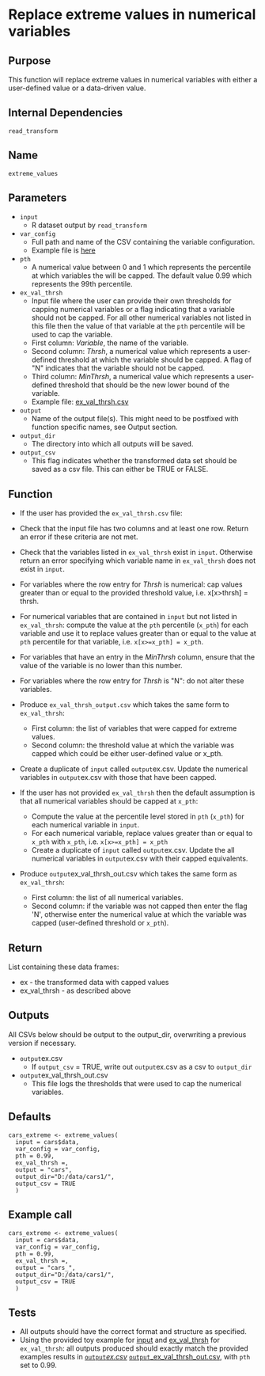 # Replace extreme values in numerical variables

## Purpose
This function will replace extreme values in numerical variables with either a user-defined value or a data-driven value.

## Internal Dependencies
`read_transform`

## Name
`extreme_values`

## Parameters
* `input`
  * R dataset output by `read_transform`
* `var_config`
    * Full path and name of the CSV containing the variable configuration.
    * Example file is [here](./example_metadata_files/var_config.csv)
* `pth`
  * A numerical value between 0 and 1 which represents the percentile at which variables the will be capped. The default value 0.99 which represents the 99th percentile.
* `ex_val_thrsh`
    * Input file where the user can provide their own thresholds for capping numerical variables or a flag indicating that a variable should not be capped. For all other numerical variables not listed in this file then the value of that variable at the `pth` percentile will be used to cap the variable.
    * First column: _Variable_, the name of the variable.
    * Second column: _Thrsh_, a numerical value which represents a user-defined threshold at which the variable should be capped. A flag of "N" indicates that the variable should not be capped.
    * Third column: _MinThrsh_, a numerical value which represents a user-defined threshold that should be the new lower bound of the variable.
    * Example file: [ex_val_thrsh.csv](./example_metadata_files/ex_val_thrsh.csv)
* `output`
  * Name of the output file(s). This might need to be postfixed with function specific names, see Output section.
* `output_dir`
  * The directory into which all outputs will be saved.
* `output_csv`
  * This flag indicates whether the transformed data set should be saved as a csv file. This can either be TRUE or FALSE.

## Function  
* If the user has provided the `ex_val_thrsh.csv` file:
 * Check that the input file has two columns and at least one row. Return an error if these criteria are not met.
 * Check that the variables listed in `ex_val_thrsh` exist in `input`. Otherwise return an error specifying which variable name in `ex_val_thrsh` does not exist in `input`.
 * For variables where the row entry for _Thrsh_ is numerical: cap values greater than or equal to the provided threshold value, i.e. x[x>thrsh] = thrsh.
 * For numerical variables that are contained in `input` but not listed in `ex_val_thrsh`:  compute the value at the `pth` percentile (`x_pth`) for each variable and use it to replace values greater than or equal to the value at `pth` percentile for that variable, i.e. `x[x>=x_pth] = x_pth`.
 * For variables that have an entry in the _MinThrsh_ column, ensure that the value of the variable is no lower than this number. 
 * For variables where the row entry for _Thrsh_ is "N": do not alter these variables.
 * Produce `ex_val_thrsh_output.csv` which takes the same <duplicate> form to `ex_val_thrsh`:
   * First column: the list of variables that were capped for extreme values.
   * Second column: the threshold value at which the variable was capped which could be either user-defined value or x_pth.
 * Create a duplicate of `input` called `output`ex.csv. Update the numerical variables in `output`ex.csv with those that have been capped.

* If the user has not provided `ex_val_thrsh` then the default assumption is that all numerical variables should be capped at `x_pth`:
  * Compute the value at the percentile level stored in `pth` (`x_pth`) for each numerical variable in `input`.
  * For each numerical variable, replace values greater than or equal to `x_pth` with `x_pth`, i.e. `x[x>=x_pth] = x_pth`
  * Create a duplicate of `input` called `output`ex.csv. Update the all numerical variables in `output`ex.csv with their capped equivalents.

* Produce `output`ex_val_thrsh_out.csv which takes the same form as `ex_val_thrsh`:
    * First column: the list of all numerical variables.
    * Second column: if the variable was not capped then enter the flag 'N', otherwise enter the numerical value at which the variable was capped (user-defined threshold or `x_pth`).

## Return
List containing these data frames:
* ex - the transformed data with capped values
* ex_val_thrsh - as described above

## Outputs
All CSVs below should be output to the output_dir, overwriting a previous version if necessary.
* `output`ex.csv
  * If `output_csv` = TRUE, write out `output`ex.csv as a csv to `output_dir`
* `output`ex_val_thrsh_out.csv
  * This file logs the thresholds that were used to cap the numerical variables.

## Defaults
```
cars_extreme <- extreme_values(
  input = cars$data,
  var_config = var_config,
  pth = 0.99,
  ex_val_thrsh =,
  output = "cars",
  output_dir="D:/data/cars1/",
  output_csv = TRUE
  )  
```

## Example call
```
cars_extreme <- extreme_values(
  input = cars$data,
  var_config = var_config,
  pth = 0.99,
  ex_val_thrsh =,
  output = "cars_",
  output_dir="D:/data/cars1/",
  output_csv = TRUE
  )  
```

## Tests
* All outputs should have the correct format and structure as specified.
* Using the provided toy example for [input](./example_data/mtcars.csv) and [ex_val_thrsh](./example_metadata_files/ex_val_thrsh.csv) for `ex_val_thrsh`: all outputs produced should exactly match the provided examples results in [`output`_ex.csv_](./example_output_csvs/ex_mtcars.csv) [`output`_ex_val_thrsh_out.csv](./example_output_csvs/ex_val_thrsh_out.csv), with `pth` set to 0.99.

